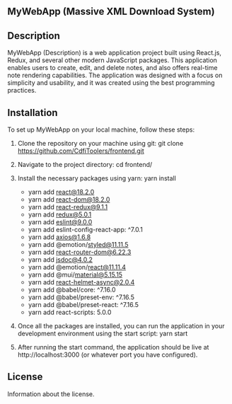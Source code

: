 ## MyWebApp (Massive XML Download System)

## Description

MyWebApp (Description) is a web application project built using React.js, Redux, and several other modern JavaScript packages. This application enables users to create, edit, and delete notes, and also offers real-time note rendering capabilities. The application was designed with a focus on simplicity and usability, and it was created using the best programming practices.

## Installation

To set up MyWebApp on your local machine, follow these steps:

1. Clone the repository on your machine using git: git clone https://github.com/CdfiToolers/frontend.git

2. Navigate to the project directory:     cd frontend/

3. Install the necessary packages using yarn:     yarn install

    - yarn add react@18.2.0
    - yarn add react-dom@18.2.0
    - yarn add react-redux@9.1.1
    - yarn add redux@5.0.1
    - yarn add eslint@9.0.0
    - yarn add eslint-config-react-app: ^7.0.1
    - yarn add axios@1.6.8
    - yarn add @emotion/styled@11.11.5
    - yarn add react-router-dom@6.22.3
    - yarn add jsdoc@4.0.2
    - yarn add @emotion/react@11.11.4
    - yarn add @mui/material@5.15.15
    - yarn add react-helmet-async@2.0.4
    - yarn add @babel/core: ^7.16.0
    - yarn add @babel/preset-env: ^7.16.5
    - yarn add @babel/preset-react: ^7.16.5
    - yarn add react-scripts: 5.0.0

4. Once all the packages are installed, you can run the application in your development environment using the start script:    yarn start

5. After running the start command, the application should be live at http://localhost:3000 (or whatever port you have configured).

## License

Information about the license.
